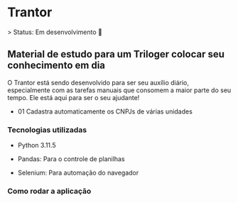 <h1> Trantor </h1> 
> Status: Em desenvolvimento
🚀
<h2>Material de estudo para um Triloger colocar seu conhecimento em dia</h2>

O Trantor está sendo desenvolvido para ser seu auxílio diário, especialmente com as tarefas manuais que consomem a maior parte do seu tempo. Ele está aqui para ser o seu ajudante!

* 01 Cadastra automaticamente os CNPJs de várias unidades 

<h3>Tecnologias utilizadas</h3>

* Python 3.11.5

* Pandas: Para o controle de planilhas

* Selenium: Para automação do navegador

<h3>Como rodar a aplicação<h3/>
